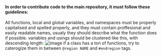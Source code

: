 #### In order to contribute code to the main repository, it must follow these guidelines:
All functions, local and global variables, and namespaces must be properly capitalised and spelled properly, and they must contain proffesional and easily readable names, usualy they should describe what the function does if possible.
variables and usings should be clustered like this, with descending length:
![image](https://user-images.githubusercontent.com/76945439/167557913-1df4379a-0abc-4628-9e61-2a720ec292bf.png)
if a class has a ton of functions, try to caterogize them in between ``@region NAME`` and ``#endregion`` tags.
